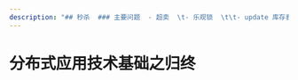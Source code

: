 ```yaml
---
description: "## 秒杀  ### 主要问题  - 超卖  \t- 乐观锁  \t\t- update 库存表 set    已售数=已售数+1,版本号=版本号+1 where 秒杀id =#{id} and 版本号 = #{version}  \t\t- CAS（Compare And Swap）的ABA问题  \t\t\t- ABA问题解决就是没吃Swap后给数据变更版本号，如上  - 并发  \t- 限流  \t\t- 令牌桶"
---
```


# 分布式应用技术基础之归终

